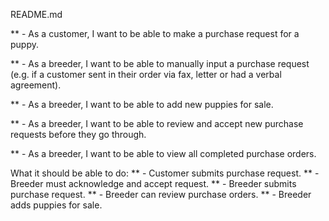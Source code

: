 README.md

** - As a customer, I want to be able to make a purchase request for a puppy.

** - As a breeder, I want to be able to manually input a purchase request (e.g. if a customer sent in their order via fax, letter or had a verbal agreement).

** - As a breeder, I want to be able to add new puppies for sale.

** - As a breeder, I want to be able to review and accept new purchase requests before they go through.

** - As a breeder, I want to be able to view all completed purchase orders.

What it should be able to do:
** - Customer submits purchase request. 
** - Breeder must acknowledge and accept request.
** - Breeder submits purchase request.
** - Breeder can review purchase orders.
** - Breeder adds puppies for sale.
